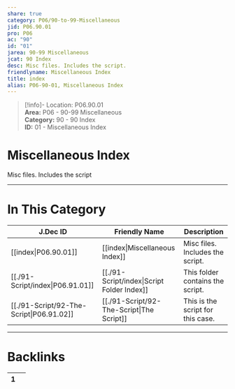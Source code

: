 ```yaml
---  
share: true  
category: P06/90-to-99-Miscellaneous  
jid: P06.90.01  
pro: P06  
ac: "90"  
id: "01"  
jarea: 90-99 Miscellaneous  
jcat: 90 Index  
desc: Misc files. Includes the script.  
friendlyname: Miscellaneous Index  
title: index  
alias: P06-90-01, Miscellaneous Index  
---  
```

  
>[!info]- Location: P06.90.01  
>**Area:** P06 - 90-99 Miscellaneous  
>**Category:** 90 - 90 Index  
>**ID:** 01 - Miscellaneous Index  
  
# Miscellaneous Index  
  
Misc files. Includes the script  
  
  
  
---  
# In This Category  
  
| J.Dec ID                                                                                          | Friendly Name                                                                                       | Description                       |  
| ------------------------------------------------------------------------------------------------- | --------------------------------------------------------------------------------------------------- | --------------------------------- |  
| [[index\|P06.90.01]]                   | [[index\|Miscellaneous Index]]           | Misc files. Includes the script.  |  
| [[./91-Script/index\|P06.91.01]]         | [[./91-Script/index\|Script Folder Index]] | This folder contains the script.  |  
| [[./91-Script/92-The-Script\|P06.91.02]] | [[./91-Script/92-The-Script\|The Script]]  | This is the script for this case. |  
  
  
---  
# Backlinks  
<div><table class="dataview table-view-table"><thead class="table-view-thead"><tr class="table-view-tr-header"><th class="table-view-th"><span></span><span class="dataview small-text">1</span></th><th class="table-view-th"><span></span></th></tr></thead><tbody class="table-view-tbody"></tbody></table></div>